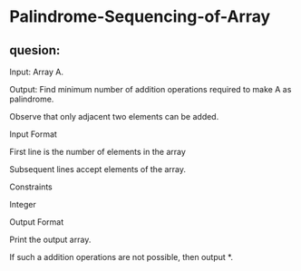 # Palindrome-Sequencing-of-Array
## quesion:
Input: Array A.

Output: Find minimum number of addition operations required to make A as palindrome.

Observe that only adjacent two elements can be added.

Input Format

First line is the number of elements in the array

Subsequent lines accept elements of the array.

Constraints

Integer

Output Format

Print the output array.

If such a addition operations are not possible, then output *.

